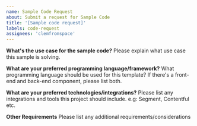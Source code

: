 ```yaml
---
name: Sample Code Request
about: Submit a request for Sample Code
title: '[Sample code request]'
labels: code-request
assignees: 'clemfromspace'
---
```


**What's the use case for the sample code?**
Please explain what use case this sample is solving.

**What are your preferred programming language/framework?**
What programming language should be used for this template? If there's a front-end and back-end component, please list both.

**What are your preferred technologies/integrations?**
Please list any integrations and tools this project should include. e.g: Segment, Contentful etc.

**Other Requirements**
Please list any additional requirements/considerations
